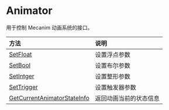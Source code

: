# Animator

用于控制 Mecanim 动画系统的接口。

| 方法                                                         | 说明                   |
|:------------------------------------------------------------ |:---------------------- |
| [SetFloat](./SetFloat.md)                                    | 设置浮点参数           |
| [SetBool](./SetBool.md)                                      | 设置布尔参数           |
| [SetIntger](./SetInteger.md)                                 | 设置整形参数           |
| [SetTrigger](./SetTrigger.md)                                | 设置触发器参数         |
| [GetCurrentAnimatorStateInfo](./GetCurrentAnimatorStateInfo.md) | 返回动画当前的状态信息 |

